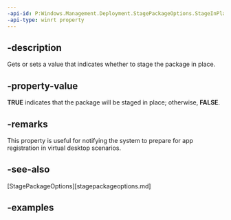 ```yaml
---
-api-id: P:Windows.Management.Deployment.StagePackageOptions.StageInPlace
-api-type: winrt property
---
```


## -description

Gets or sets a value that indicates whether to stage the package in place.

## -property-value

**TRUE** indicates that the package will be staged in place; otherwise, **FALSE**.

## -remarks

This property is useful for notifying the system to prepare for app registration in virtual desktop scenarios.  

## -see-also

[StagePackageOptions][stagepackageoptions.md]

## -examples

